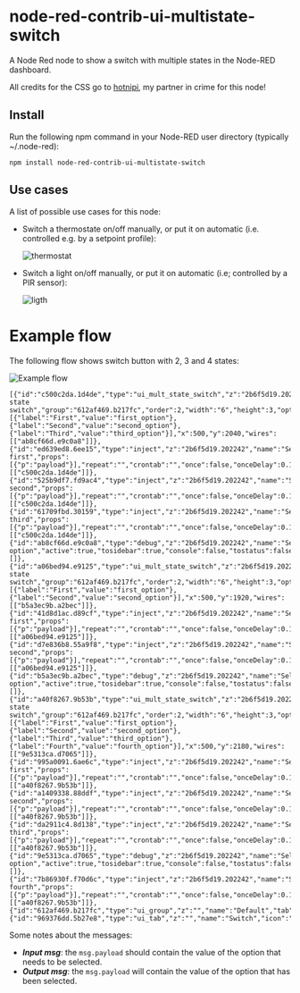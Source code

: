 # node-red-contrib-ui-multistate-switch
A Node Red node to show a switch with multiple states in the Node-RED dashboard.

All credits for the CSS go to [hotnipi](https://github.com/hotNipi), my partner in crime for this node!

## Install
Run the following npm command in your Node-RED user directory (typically ~/.node-red):
```
npm install node-red-contrib-ui-multistate-switch
```

## Use cases
A list of possible use cases for this node:

+ Switch a thermostate on/off manually, or put it on automatic (i.e. controlled e.g. by a setpoint profile):

   ![thermostat](https://user-images.githubusercontent.com/14224149/107996107-de209700-6fdf-11eb-9ff4-4974e8cbe9bf.png)

+ Switch a light on/off manually, or put it on automatic (i.e; controlled by a PIR sensor):

   ![ligth](https://user-images.githubusercontent.com/14224149/107996070-ca753080-6fdf-11eb-96cd-09907673487d.png)

# Example flow

The following flow shows switch button with 2, 3 and 4 states:

![Example flow](https://user-images.githubusercontent.com/14224149/107993849-bb8c7f00-6fdb-11eb-8554-37f1064ce182.png)
```
[{"id":"c500c2da.1d4de","type":"ui_mult_state_switch","z":"2b6f5d19.202242","name":"3-state switch","group":"612af469.b217fc","order":2,"width":"6","height":3,"options":[{"label":"First","value":"first_option"},{"label":"Second","value":"second_option"},{"label":"Third","value":"third_option"}],"x":500,"y":2040,"wires":[["ab8cf66d.e9c0a8"]]},{"id":"ed639ed8.6ee15","type":"inject","z":"2b6f5d19.202242","name":"Select first","props":[{"p":"payload"}],"repeat":"","crontab":"","once":false,"onceDelay":0.1,"topic":"","payload":"first_option","payloadType":"str","x":280,"y":2040,"wires":[["c500c2da.1d4de"]]},{"id":"525b9df7.fd9ac4","type":"inject","z":"2b6f5d19.202242","name":"Select second","props":[{"p":"payload"}],"repeat":"","crontab":"","once":false,"onceDelay":0.1,"topic":"","payload":"second_option","payloadType":"str","x":290,"y":2080,"wires":[["c500c2da.1d4de"]]},{"id":"61709fbd.30159","type":"inject","z":"2b6f5d19.202242","name":"Select third","props":[{"p":"payload"}],"repeat":"","crontab":"","once":false,"onceDelay":0.1,"topic":"","payload":"third_option","payloadType":"str","x":290,"y":2120,"wires":[["c500c2da.1d4de"]]},{"id":"ab8cf66d.e9c0a8","type":"debug","z":"2b6f5d19.202242","name":"Selected option","active":true,"tosidebar":true,"console":false,"tostatus":false,"complete":"payload","targetType":"msg","statusVal":"","statusType":"auto","x":720,"y":2040,"wires":[]},{"id":"a06bed94.e9125","type":"ui_mult_state_switch","z":"2b6f5d19.202242","name":"2-state switch","group":"612af469.b217fc","order":2,"width":"6","height":3,"options":[{"label":"First","value":"first_option"},{"label":"Second","value":"second_option"}],"x":500,"y":1920,"wires":[["b5a3ec9b.a2bec"]]},{"id":"41d8d1ac.d89cf","type":"inject","z":"2b6f5d19.202242","name":"Select first","props":[{"p":"payload"}],"repeat":"","crontab":"","once":false,"onceDelay":0.1,"topic":"","payload":"first_option","payloadType":"str","x":280,"y":1920,"wires":[["a06bed94.e9125"]]},{"id":"d7e836b8.55a9f8","type":"inject","z":"2b6f5d19.202242","name":"Select second","props":[{"p":"payload"}],"repeat":"","crontab":"","once":false,"onceDelay":0.1,"topic":"","payload":"second_option","payloadType":"str","x":290,"y":1960,"wires":[["a06bed94.e9125"]]},{"id":"b5a3ec9b.a2bec","type":"debug","z":"2b6f5d19.202242","name":"Selected option","active":true,"tosidebar":true,"console":false,"tostatus":false,"complete":"payload","targetType":"msg","statusVal":"","statusType":"auto","x":700,"y":1920,"wires":[]},{"id":"a40f8267.9b53b","type":"ui_mult_state_switch","z":"2b6f5d19.202242","name":"4-state switch","group":"612af469.b217fc","order":2,"width":"6","height":3,"options":[{"label":"First","value":"first_option"},{"label":"Second","value":"second_option"},{"label":"Third","value":"third_option"},{"label":"Fourth","value":"fourth_option"}],"x":500,"y":2180,"wires":[["9e5313ca.d7065"]]},{"id":"995a0091.6ae6c","type":"inject","z":"2b6f5d19.202242","name":"Select first","props":[{"p":"payload"}],"repeat":"","crontab":"","once":false,"onceDelay":0.1,"topic":"","payload":"first_option","payloadType":"str","x":280,"y":2180,"wires":[["a40f8267.9b53b"]]},{"id":"a1409338.88ddf","type":"inject","z":"2b6f5d19.202242","name":"Select second","props":[{"p":"payload"}],"repeat":"","crontab":"","once":false,"onceDelay":0.1,"topic":"","payload":"second_option","payloadType":"str","x":290,"y":2220,"wires":[["a40f8267.9b53b"]]},{"id":"da2911c4.8d138","type":"inject","z":"2b6f5d19.202242","name":"Select third","props":[{"p":"payload"}],"repeat":"","crontab":"","once":false,"onceDelay":0.1,"topic":"","payload":"third_option","payloadType":"str","x":290,"y":2260,"wires":[["a40f8267.9b53b"]]},{"id":"9e5313ca.d7065","type":"debug","z":"2b6f5d19.202242","name":"Selected option","active":true,"tosidebar":true,"console":false,"tostatus":false,"complete":"payload","targetType":"msg","statusVal":"","statusType":"auto","x":720,"y":2180,"wires":[]},{"id":"7b86930f.f70d6c","type":"inject","z":"2b6f5d19.202242","name":"Select fourth","props":[{"p":"payload"}],"repeat":"","crontab":"","once":false,"onceDelay":0.1,"topic":"","payload":"fourth_option","payloadType":"str","x":290,"y":2300,"wires":[["a40f8267.9b53b"]]},{"id":"612af469.b217fc","type":"ui_group","z":"","name":"Default","tab":"969376dd.5b27e8","order":1,"disp":true,"width":"6","collapse":false},{"id":"969376dd.5b27e8","type":"ui_tab","z":"","name":"Switch","icon":"dashboard","disabled":false,"hidden":false}]
```

Some notes about the messages:
+ ***Input msg***: the `msg.payload` should contain the value of the option that needs to be selected.
+ ***Output msg***: the `msg.payload` will contain the value of the option that has been selected.

